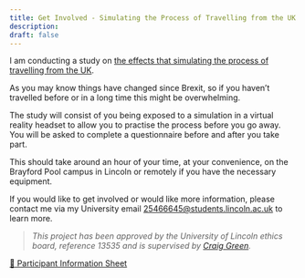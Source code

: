 ```yaml
---
title: Get Involved - Simulating the Process of Travelling from the UK
description: 
draft: false
---
```


I am conducting a study on [the effects that simulating the process of travelling from the UK](/portfolio/airport-sim).

As you may know things have changed since Brexit, so if you haven’t travelled before or in a long time this might be overwhelming. 

The study will consist of you being exposed to a simulation in a virtual reality headset to allow you to practise the process before you go away. You will be asked to complete a questionnaire before and after you take part.

This should take around an hour of your time, at your convenience, on the Brayford Pool campus in Lincoln or remotely if you have the necessary equipment. 

If you would like to get involved or would like more information, please contact me via my University email [25466645@students.lincoln.ac.uk](mailto:25466645@students.lincoln.ac.uk) to learn more.

> *This project has been approved by the University of Lincoln ethics board, reference 13535 and is supervised by [Craig Green](mailto:CrGreen@lincoln.ac.uk?cc=25466645@students.lincoln.ac.uk).*

<a href="/files/pis.pdf" target="_blank">📎 Participant Information Sheet</a>
